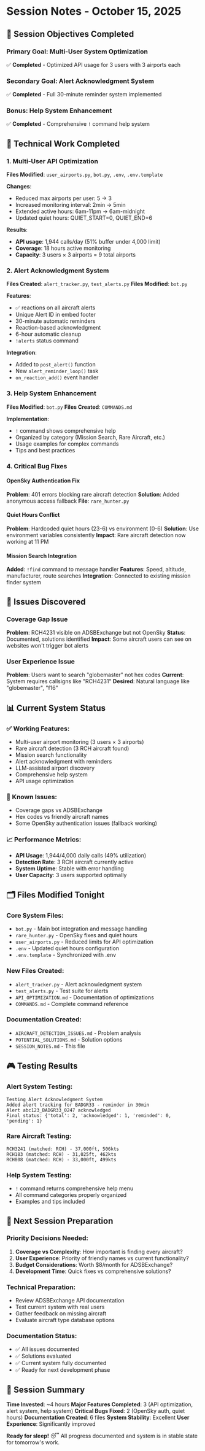 # Session Notes - October 15, 2025

## 🎯 **Session Objectives Completed**

### **Primary Goal: Multi-User System Optimization**
✅ **Completed** - Optimized API usage for 3 users with 3 airports each

### **Secondary Goal: Alert Acknowledgment System**
✅ **Completed** - Full 30-minute reminder system implemented

### **Bonus: Help System Enhancement**
✅ **Completed** - Comprehensive `!` command help system

## 🔧 **Technical Work Completed**

### **1. Multi-User API Optimization**
**Files Modified**: `user_airports.py`, `bot.py`, `.env`, `.env.template`

**Changes**:
- Reduced max airports per user: 5 → 3
- Increased monitoring interval: 2min → 5min  
- Extended active hours: 6am-11pm → 6am-midnight
- Updated quiet hours: QUIET_START=0, QUIET_END=6

**Results**:
- **API usage**: 1,944 calls/day (51% buffer under 4,000 limit)
- **Coverage**: 18 hours active monitoring
- **Capacity**: 3 users × 3 airports = 9 total airports

### **2. Alert Acknowledgment System**
**Files Created**: `alert_tracker.py`, `test_alerts.py`
**Files Modified**: `bot.py`

**Features**:
- ✅ reactions on all aircraft alerts
- Unique Alert ID in embed footer
- 30-minute automatic reminders
- Reaction-based acknowledgment
- 6-hour automatic cleanup
- `!alerts` status command

**Integration**:
- Added to `post_alert()` function
- New `alert_reminder_loop()` task
- `on_reaction_add()` event handler

### **3. Help System Enhancement**
**Files Modified**: `bot.py`
**Files Created**: `COMMANDS.md`

**Implementation**:
- `!` command shows comprehensive help
- Organized by category (Mission Search, Rare Aircraft, etc.)
- Usage examples for complex commands
- Tips and best practices

### **4. Critical Bug Fixes**

#### **OpenSky Authentication Fix**
**Problem**: 401 errors blocking rare aircraft detection
**Solution**: Added anonymous access fallback
**File**: `rare_hunter.py`

#### **Quiet Hours Conflict**
**Problem**: Hardcoded quiet hours (23-6) vs environment (0-6)
**Solution**: Use environment variables consistently
**Impact**: Rare aircraft detection now working at 11 PM

#### **Mission Search Integration**
**Added**: `!find` command to message handler
**Features**: Speed, altitude, manufacturer, route searches
**Integration**: Connected to existing mission finder system

## 🐛 **Issues Discovered**

### **Coverage Gap Issue**
**Problem**: RCH4231 visible on ADSBExchange but not OpenSky
**Status**: Documented, solutions identified
**Impact**: Some aircraft users can see on websites won't trigger bot alerts

### **User Experience Issue**
**Problem**: Users want to search "globemaster" not hex codes
**Current**: System requires callsigns like "RCH4231"
**Desired**: Natural language like "globemaster", "f16"

## 📊 **Current System Status**

### **✅ Working Features**:
- Multi-user airport monitoring (3 users × 3 airports)
- Rare aircraft detection (3 RCH aircraft found)
- Mission search functionality  
- Alert acknowledgment with reminders
- LLM-assisted airport discovery
- Comprehensive help system
- API usage optimization

### **🚨 Known Issues**:
- Coverage gaps vs ADSBExchange
- Hex codes vs friendly aircraft names
- Some OpenSky authentication issues (fallback working)

### **📈 Performance Metrics**:
- **API Usage**: 1,944/4,000 daily calls (49% utilization)
- **Detection Rate**: 3 RCH aircraft currently active
- **System Uptime**: Stable with error handling
- **User Capacity**: 3 users supported optimally

## 🗂️ **Files Modified Tonight**

### **Core System Files**:
- `bot.py` - Main bot integration and message handling
- `rare_hunter.py` - OpenSky fixes and quiet hours
- `user_airports.py` - Reduced limits for API optimization
- `.env` - Updated quiet hours configuration
- `.env.template` - Synchronized with .env

### **New Files Created**:
- `alert_tracker.py` - Alert acknowledgment system
- `test_alerts.py` - Test suite for alerts
- `API_OPTIMIZATION.md` - Documentation of optimizations
- `COMMANDS.md` - Complete command reference

### **Documentation Created**:
- `AIRCRAFT_DETECTION_ISSUES.md` - Problem analysis
- `POTENTIAL_SOLUTIONS.md` - Solution options
- `SESSION_NOTES.md` - This file

## 🎮 **Testing Results**

### **Alert System Testing**:
```
Testing Alert Acknowledgment System
Added alert tracking for BADGR33 - reminder in 30min
Alert abc123_BADGR33_0247 acknowledged
Final status: {'total': 2, 'acknowledged': 1, 'reminded': 0, 'pending': 1}
```

### **Rare Aircraft Testing**:
```
RCH3241 (matched: RCH) - 37,000ft, 506kts
RCH183 (matched: RCH) - 31,025ft, 462kts  
RCH808 (matched: RCH) - 33,000ft, 499kts
```

### **Help System Testing**:
- `!` command returns comprehensive help menu
- All command categories properly organized
- Examples and tips included

## 🔄 **Next Session Preparation**

### **Priority Decisions Needed**:
1. **Coverage vs Complexity**: How important is finding every aircraft?
2. **User Experience**: Priority of friendly names vs current functionality?
3. **Budget Considerations**: Worth $8/month for ADSBExchange?
4. **Development Time**: Quick fixes vs comprehensive solutions?

### **Technical Preparation**:
- Review ADSBExchange API documentation
- Test current system with real users
- Gather feedback on missing aircraft
- Evaluate aircraft type database options

### **Documentation Status**:
- ✅ All issues documented
- ✅ Solutions evaluated
- ✅ Current system fully documented
- ✅ Ready for next development phase

## 🏁 **Session Summary**

**Time Invested**: ~4 hours
**Major Features Completed**: 3 (API optimization, alert system, help system)
**Critical Bugs Fixed**: 2 (OpenSky auth, quiet hours)
**Documentation Created**: 6 files
**System Stability**: Excellent
**User Experience**: Significantly improved

**Ready for sleep!** 😴 All progress documented and system is in stable state for tomorrow's work.